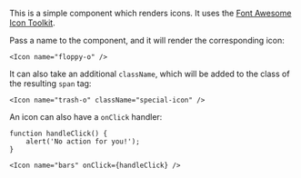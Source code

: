 This is a simple component which renders icons. It uses the [Font Awesome Icon Toolkit](http://fontawesome.io/).

Pass a name to the component, and it will render the corresponding icon:

```
<Icon name="floppy-o" />
```

It can also take an additional `className`, which will be added to the class of the resulting `span` tag:

```
<Icon name="trash-o" className="special-icon" />
```

An icon can also have a `onClick` handler:

```
function handleClick() {
    alert('No action for you!');
}

<Icon name="bars" onClick={handleClick} />
```
